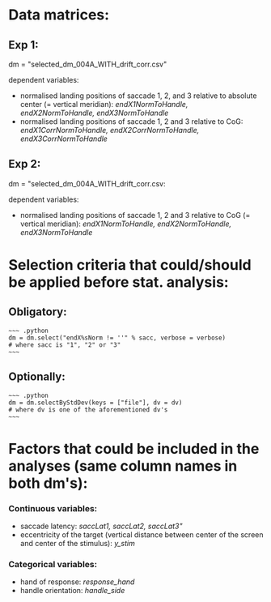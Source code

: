 # Data matrices:
	 
## Exp 1:
dm = "selected_dm_004A_WITH_drift_corr.csv"

dependent variables:
- normalised landing positions of saccade 1, 2, and 3 relative to absolute center (= vertical meridian):
	*endX1NormToHandle, endX2NormToHandle, endX3NormToHandle*
- normalised landing positions of saccade 1, 2 and 3 relative to CoG:
	*endX1CorrNormToHandle, endX2CorrNormToHandle, endX3CorrNormToHandle*


## Exp 2:
dm = "selected_dm_004A_WITH_drift_corr.csv:

dependent variables:
- normalised landing positions of saccade 1, 2 and 3 relative to CoG (= vertical meridian):
	*endX1NormToHandle, endX2NormToHandle, endX3NormToHandle*

# Selection criteria that could/should be applied before stat. analysis:
## Obligatory:
	
	~~~ .python
	dm = dm.select("endX%sNorm != ''" % sacc, verbose = verbose)
	# where sacc is "1", "2" or "3"
	~~~
	
## Optionally:
	
	~~~ .python
	dm = dm.selectByStdDev(keys = ["file"], dv = dv)
	# where dv is one of the aforementioned dv's
	~~~

# Factors that could be included in the analyses (same column names in both dm's):


### Continuous variables:
- saccade latency: *saccLat1, saccLat2, saccLat3"*
- eccentricity of the target (vertical distance between center of the screen and center of the stimulus): *y_stim*

### Categorical variables:
- hand of response: *response_hand*
- handle orientation: *handle_side*